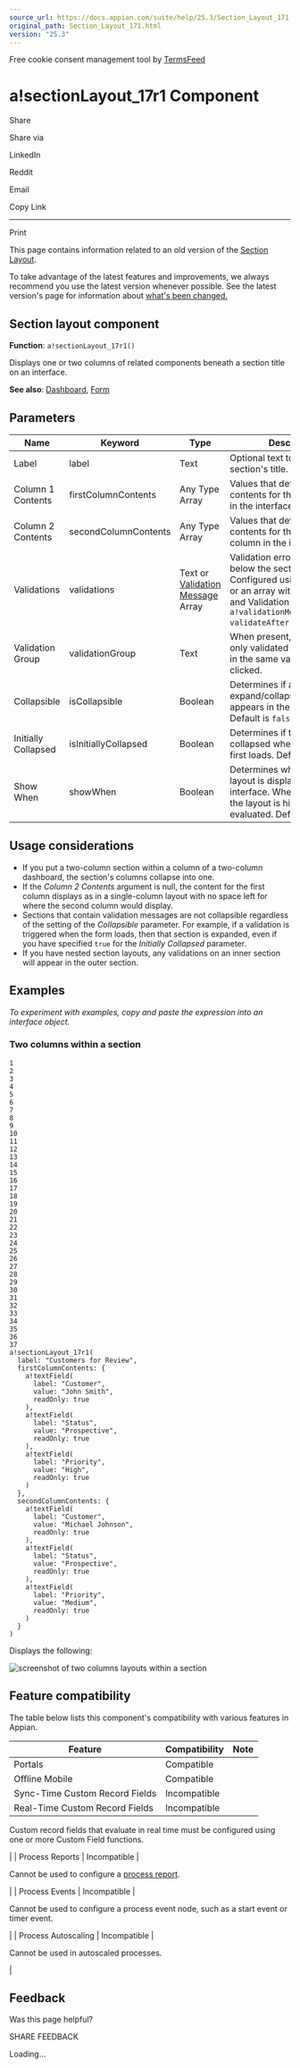 ```yaml
---
source_url: https://docs.appian.com/suite/help/25.3/Section_Layout_171.html
original_path: Section_Layout_171.html
version: "25.3"
---
```


Free cookie consent management tool by [TermsFeed](https://www.termsfeed.com/)

# a!sectionLayout\_17r1 Component

Share

Share via

LinkedIn

Reddit

Email

Copy Link

* * *

Print

This page contains information related to an old version of the [Section Layout](/suite/help/25.3/Section_Layout.html).

To take advantage of the latest features and improvements, we always recommend you use the latest version whenever possible. See the latest version's page for information about [what's been changed.](/suite/help/25.3/Section_Layout.html#Old_Version)

## Section layout component

**Function**: `a!sectionLayout_17r1()`

Displays one or two columns of related components beneath a section title on an interface.

**See also**: [Dashboard](Dashboard_Layout.html), [Form](Form_Layout.html)

## Parameters

| Name | Keyword | Type | Description |
| --- | --- | --- | --- |
| Label | label | Text | Optional text to display as the section's title. |
| Column 1 Contents | firstColumnContents | Any Type Array | Values that define the contents for the first column in the interface. |
| Column 2 Contents | secondColumnContents | Any Type Array | Values that define the contents for the second column in the interface. |
| Validations | validations | Text or [Validation Message](Validation_Message.html) Array | Validation errors displayed below the section title. Configured using a text array or an array with a mix of text and Validation Message using `a!validationMessage(message, validateAfter)`. |
| Validation Group | validationGroup | Text | When present, the section is only validated when a button in the same validation group is clicked. |
| Collapsible | isCollapsible | Boolean | Determines if an expand/collapse control appears in the section label. Default is `false`. |
| Initially Collapsed | isInitiallyCollapsed | Boolean | Determines if the section is collapsed when the interface first loads. Default is `false`. |
| Show When | showWhen | Boolean | Determines whether the layout is displayed on the interface. When set to false, the layout is hidden and is not evaluated. Default: true. |

## Usage considerations

-   If you put a two-column section within a column of a two-column dashboard, the section's columns collapse into one.
-   If the _Column 2 Contents_ argument is null, the content for the first column displays as in a single-column layout with no space left for where the second column would display.
-   Sections that contain validation messages are not collapsible regardless of the setting of the _Collapsible_ parameter. For example, if a validation is triggered when the form loads, then that section is expanded, even if you have specified `true` for the _Initially Collapsed_ parameter.
-   If you have nested section layouts, any validations on an inner section will appear in the outer section.

## Examples

_To experiment with examples, copy and paste the expression into an interface object._

### Two columns within a section

```
1
2
3
4
5
6
7
8
9
10
11
12
13
14
15
16
17
18
19
20
21
22
23
24
25
26
27
28
29
30
31
32
33
34
35
36
37
a!sectionLayout_17r1(
  label: "Customers for Review",
  firstColumnContents: {
    a!textField(
      label: "Customer",
      value: "John Smith",
      readOnly: true
    ),
    a!textField(
      label: "Status",
      value: "Prospective",
      readOnly: true
    ),
    a!textField(
      label: "Priority",
      value: "High",
      readOnly: true
    )
  },
  secondColumnContents: {
    a!textField(
      label: "Customer",
      value: "Michael Johnson",
      readOnly: true
    ),
    a!textField(
      label: "Status",
      value: "Prospective",
      readOnly: true
    ),
    a!textField(
      label: "Priority",
      value: "Medium",
      readOnly: true
    )
  }
)
```

Displays the following:

![screenshot of two columns layouts within a section](images/Sectionlayout_simple_75.png)

## Feature compatibility

The table below lists this component's compatibility with various features in Appian.

| Feature | Compatibility | Note |
| --- | --- | --- |
| Portals | Compatible |  |
| Offline Mobile | Compatible |  |
| Sync-Time Custom Record Fields | Incompatible |  |
| Real-Time Custom Record Fields | Incompatible |
Custom record fields that evaluate in real time must be configured using one or more Custom Field functions.

 |
| Process Reports | Incompatible |

Cannot be used to configure a [process report](Process_Reports.html).

 |
| Process Events | Incompatible |

Cannot be used to configure a process event node, such as a start event or timer event.

 |
| Process Autoscaling | Incompatible |

Cannot be used in autoscaled processes.

 |

## Feedback

Was this page helpful?

SHARE FEEDBACK

Loading...